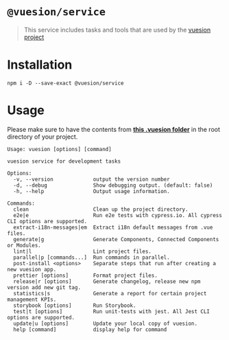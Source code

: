 # `@vuesion/service`

> This service includes tasks and tools that are used by the [vuesion project](https://github.com/vuesion/vuesion)

# Installation

```
npm i -D --save-exact @vuesion/service
```

# Usage

Please make sure to have the contents from **[this .vuesion folder](https://github.com/vuesion/vuesion/tree/master/.vuesion)** in the root directory of your project.

```
Usage: vuesion [options] [command]

vuesion service for development tasks

Options:
  -v, --version             output the version number
  -d, --debug               Show debugging output. (default: false)
  -h, --help                Output usage information.

Commands:
  clean                     Clean up the project directory.
  e2e|e                     Run e2e tests with cypress.io. All cypress CLI options are supported.
  extract-i18n-messages|em  Extract i18n default messages from .vue files.
  generate|g                Generate Components, Connected Components or Modules.
  lint|l                    Lint project files.
  parallel|p [commands...]  Run commands in parallel.
  post-install <options>    Separate steps that run after creating a new vuesion app.
  prettier [options]        Format project files.
  release|r [options]       Generate changelog, release new npm version add new git tag.
  statistics|s              Generate a report for certain project management KPIs.
  storybook [options]       Run Storybook.
  test|t [options]          Run unit-tests with jest. All Jest CLI options are supported.
  update|u [options]        Update your local copy of vuesion.
  help [command]            display help for command

```
